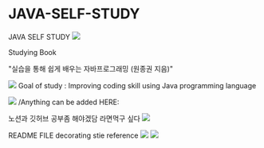 # JAVA-SELF-STUDY
JAVA SELF STUDY
<img src="https://img.shields.io/badge/Hyeri1ee -ECD53F?style=flat-square&logo=JAVA&logoColor=512BD4"/>

Studying Book

"실습을 통해 쉽게 배우는 자바프로그래밍 (원종권 지음)"

<img src="https://img.shields.io/badge/!!-3766AB?style=flat-square&logo=simpleiconsAccusoft&logoColor=white"/></a> Goal of study : Improving coding skill using Java programming language

<img src="https://img.shields.io/badge/**-A9225C?style=flat-square&logo=simpleiconsAccusoft&logoColor=white"/></a> /Anything can be added HERE:

노션과 깃허브 공부좀 해야겠담
라면먹구 싶다 <img src="https://img.shields.io/badge/22.10.30 -512BD4?style=flat-square&logo=22.10.30&logoColor=512BD4"/>

README FILE decorating stie reference
<a href="https://velog.io/@seondal/Github-Readme-%EA%BE%B8%EB%AF%B8%EA%B8%B0-%EC%B4%9D%EC%A0%95%EB%A6%AC"><img src="https://img.shields.io/badge/Site-FFCA28?style=flat-square&logo=Site 1&logoColor=white"/></a>
<a href="https://velog.io/@woo0_hooo/Github-github-profile-%EA%B0%84%EC%A7%80%EB%82%98%EA%B2%8C-%EA%BE%B8%EB%AF%B8%EA%B8%B0"><img src="https://img.shields.io/badge/Site-FF6550?style=flat-square&logo=Site 2&logoColor=white"/></a>


